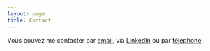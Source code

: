 ```yaml
---
layout: page
title: Contact
---
```


Vous pouvez me contacter par <a href="mailto:aurelien.daval@outlook.com?subject=Demande d'information">email</a>, via <a href="https://www.linkedin.com/in/aureliendaval/">LinkedIn</a> ou par <a href="tel:+33666236964">téléphone</a>.
